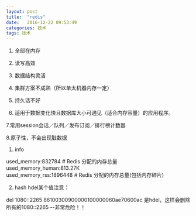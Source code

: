 ```yaml
---
layout: post
title:  "redis"
date:   2016-12-22 09:53:49
categories: 技术
tags: 技术
---
```


1. 全部在内存

2. 读写高效

3. 数据结构灵活

4. 集群方案不成熟（所以单太机器内存一定）

5. 持久话不好

6. 适用于数据变化快且数据库大小可遇见（适合内存容量）的应用程序。

7.常用session会话／队列／发布订阅／排行榜计数器

8.原子性，不会出现脏数据

1. info

used_memory:832784                          # Redis 分配的内存总量<br>
used_memory_human:813.27K<br>
used_memory_rss:1896448                     # Redis 分配的内存总量(包括内存碎片)<br>

2. hash hdel某个值注意：

  del 1080::2265  86100300900000100000060ae70600ac  是hdel，这样会删除所有的1080::2265 --非常危险！！
